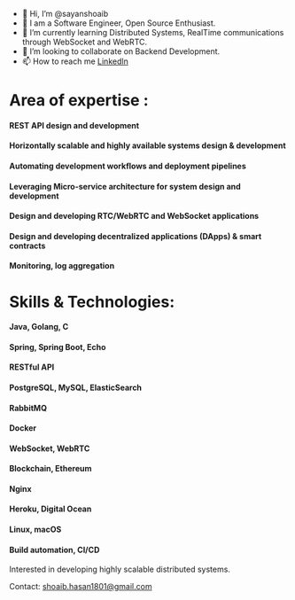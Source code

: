 - 👋 Hi, I’m @sayanshoaib
- 👀 I am a Software Engineer, Open Source Enthusiast.
- 🌱 I’m currently learning Distributed Systems, RealTime communications through WebSocket and WebRTC.
- 💞️ I’m looking to collaborate on Backend Development.
- 📫 How to reach me [Linkedln](https://www.linkedin.com/in/shoaib-hasan-568528210/)

# Area of expertise :

#### REST API design and development
#### Horizontally scalable and highly available systems design & development
#### Automating development workflows and deployment pipelines
#### Leveraging Micro-service architecture for system design and development
#### Design and developing RTC/WebRTC and WebSocket applications
#### Design and developing decentralized applications (DApps) & smart contracts
#### Monitoring, log aggregation

# Skills & Technologies:

#### Java, Golang, C
#### Spring, Spring Boot, Echo
#### RESTful API
#### PostgreSQL, MySQL, ElasticSearch
#### RabbitMQ
#### Docker
#### WebSocket, WebRTC
#### Blockchain, Ethereum
#### Nginx
#### Heroku, Digital Ocean
#### Linux, macOS
#### Build automation, CI/CD
Interested in developing highly scalable distributed systems.

Contact: shoaib.hasan1801@gmail.com

<!---
sayanshoaib/sayanshoaib is a ✨ special ✨ repository because its `README.md` (this file) appears on your GitHub profile.
You can click the Preview link to take a look at your changes.
--->
